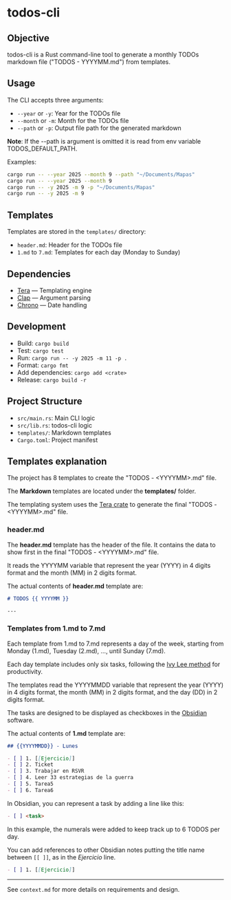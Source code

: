 # todos-cli

## Objective

todos-cli is a Rust command-line tool to generate a monthly TODOs markdown file ("TODOS - YYYYMM.md") from templates.

## Usage

The CLI accepts three arguments:

- `--year` or `-y`: Year for the TODOs file
- `--month` or `-m`: Month for the TODOs file
- `--path` or `-p`: Output file path for the generated markdown

**Note**: If the --path is argument is omitted it is read from env variable TODOS_DEFAULT_PATH.

Examples:

```sh
cargo run -- --year 2025 --month 9 --path "~/Documents/Mapas"
cargo run -- --year 2025 --month 9
cargo run -- -y 2025 -m 9 -p "~/Documents/Mapas"
cargo run -- -y 2025 -m 9
```

## Templates

Templates are stored in the `templates/` directory:

- `header.md`: Header for the TODOs file
- `1.md` to `7.md`: Templates for each day (Monday to Sunday)

## Dependencies

- [Tera](https://keats.github.io/tera/docs/) — Templating engine
- [Clap](https://docs.rs/clap/latest/clap/) — Argument parsing
- [Chrono](https://docs.rs/chrono/latest/chrono/) — Date handling

## Development

- Build: `cargo build`
- Test: `cargo test`
- Run: `cargo run -- -y 2025 -m 11 -p .`
- Format: `cargo fmt`
- Add dependencies: `cargo add <crate>`
- Release: `cargo build -r`

## Project Structure

- `src/main.rs`: Main CLI logic
- `src/lib.rs`: todos-cli logic
- `templates/`: Markdown templates
- `Cargo.toml`: Project manifest

## Templates explanation

The project has 8 templates to create the "TODOS - &lt;YYYYMM&gt;.md" file.

The **Markdown** templates are located under the **templates/** folder.

The templating system uses the [Tera crate](https://crates.io/crates/tera) to generate the final "TODOS - &lt;YYYYMM&gt;.md" file.

### header.md

The **header.md** template has the header of the file. It contains the data to show first in the final "TODOS - &lt;YYYYMM&gt;.md" file.

It reads the YYYYMM variable that represent the year (YYYY) in 4 digits format and the month (MM) in 2 digits format.

The actual contents of **header.md** template are:

```Markdown
# TODOS {{ YYYYMM }}

---


```

### Templates from 1.md to 7.md

Each template from 1.md to 7.md represents a day of the week, starting from Monday (1.md), Tuesday (2.md), ..., until Sunday (7.md).

Each day template includes only six tasks, following the [Ivy Lee method](https://doodle.com/es/the-ivy-lee-method-six-tasks-to-productivity/) for productivity.

The templates read the YYYYMMDD variable that represent the year (YYYY) in 4 digits format, the month (MM) in 2 digits format, and the day (DD) in 2 digits format.

The tasks are designed to be displayed as checkboxes in the [Obsidian](https://obsidian.md/) software.

The actual contents of **1.md** template are:

```Markdown
## {{YYYYMMDD}} - Lunes

- [ ] 1. [[Ejercicio]]
- [ ] 2. Ticket
- [ ] 3. Trabajar en RSVR
- [ ] 4. Leer 33 estrategias de la guerra
- [ ] 5. Tarea5
- [ ] 6. Tarea6

```

In Obsidian, you can represent a task by adding a line like this:

```Markdown
- [ ] <task>
```

In this example, the numerals were added to keep track up to 6 TODOS per day.

You can add references to other Obsidian notes putting the title name between `[[ ]]`, as in the *Ejercicio* line.

```Markdown
- [ ] 1. [[Ejercicio]]
```

---

See `context.md` for more details on requirements and design.
